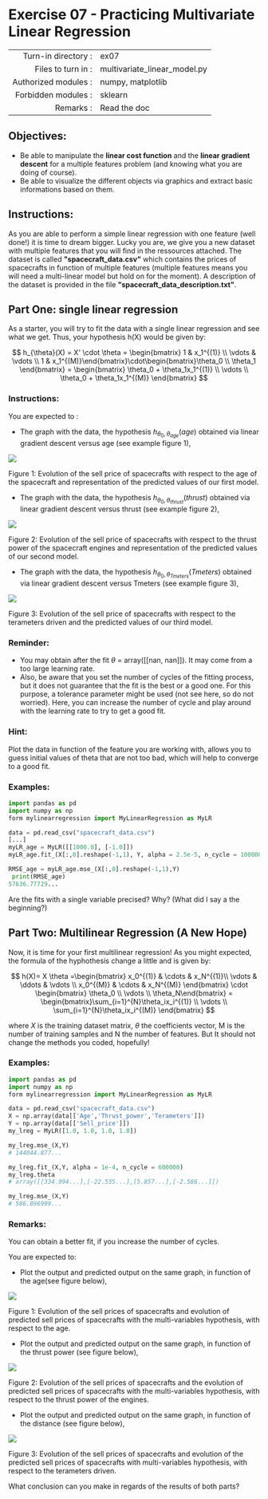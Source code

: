 # Exercise 07 - Practicing Multivariate Linear Regression

|                         |                    |
| -----------------------:| ------------------ |
|   Turn-in directory :   |  ex07              |
|   Files to turn in :    |  multivariate\_linear\_model.py  |
|   Authorized modules :  |  numpy, matplotlib |
|   Forbidden modules :   |  sklearn           |
|   Remarks :             |  Read the doc      |
## Objectives:

* Be able to manipulate the __linear cost function__ and the __linear gradient descent__ for a multiple features problem (and knowing what you are doing of course).
* Be able to visualize the different objects via graphics and extract basic informations based on them.


## Instructions:

As you are able to perform a simple linear regression with one feature (well done!) it is time to dream bigger.
Lucky you are, we give you a new dataset with multiple features that you will find in the ressources attached.
The dataset is called __"spacecraft_data.csv"__ which contains the prices of spacecrafts in function of multiple features (multiple features means you will need a multi-linear model but hold on for the moment). A description of the dataset is provided in the file __"spacecraft_data_description.txt"__.


## Part One: single linear regression

As a starter, you will try to fit the data with a single linear regression and see what we get. Thus, your hypothesis h(X) would be given by:

$$
h_{\theta}(X) = X' \cdot \theta = \begin{bmatrix} 1 & x_1^{(1)} \\ \vdots & \vdots \\ 1 & x_1^{(M)}\end{bmatrix}\cdot\begin{bmatrix}\theta_0 \\ \theta_1 \end{bmatrix} = \begin{bmatrix} \theta_0 + \theta_1x_1^{(1)} \\ \vdots \\ \theta_0 + \theta_1x_1^{(M)} \end{bmatrix}
$$

### Instructions:

You are expected to :
* The graph with the data, the hypothesis $h_{{\theta_0,\theta_{age}}}(age)$ obtained via linear gradient descent versus age (see example figure 1),

<img src="../assets/ex07_price_vs_age_part1.png" />

Figure 1: Evolution of the sell price of spacecrafts with respect to the age of the spacecraft and representation of the predicted values of our first model.

* The graph with the data, the hypothesis $h_{{\theta_0,\theta_{thrust}}}(thrust)$ obtained via linear gradient descent versus thrust (see example figure 2),

<img src="../assets/ex07_price_vs_thrust_part1.png" />

Figure 2: Evolution of the sell price of spacecrafts with respect to the thrust power of the spacecraft engines and representation of the predicted values of our second model.

* The graph with the data, the hypothesis $h_{{\theta_0,\theta_{Tmeters}}}(Tmeters)$ obtained via linear gradient descent versus Tmeters (see example figure 3),

<img src="../assets/ex07_price_vs_Tmeters_part1.png" />

Figure 3: Evolution of the sell price of spacecrafts with respect to the terameters driven and the predicted values of our third model.

### Reminder:

* You may obtain after the fit $\theta$ = array([[nan, nan]]). It may come from a too large learning rate.
* Also, be aware that you set the number of cycles of the fitting process, but it does not guarantee that the fit is the best or a good one. For this purpose, a tolerance parameter might be used (not see here, so do not worried).
Here, you can increase the number of cycle and play around with the learning rate to try to get a good fit.

### Hint:

Plot the data in function of the feature you are working with, allows you to guess initial values of theta that are not too bad, which will help to converge to a good fit.

### Examples:

```python
import pandas as pd
import numpy as np
form mylinearregression import MyLinearRegression as MyLR

data = pd.read_csv("spacecraft_data.csv")
[...]
myLR_age = MyLR([[1000.0], [-1.0]])
myLR_age.fit_(X[:,0].reshape(-1,1), Y, alpha = 2.5e-5, n_cycle = 100000)

RMSE_age = myLR_age.mse_(X[:,0].reshape(-1,1),Y)
 print(RMSE_age)
57636.77729...
```
Are the fits with a single variable precised? Why? (What did I say a the beginning?)

## Part Two: Multilinear Regression (A New Hope)

Now, it is time for your first multilinear regression!
As you might expected, the formula of the hyphothesis change a little and is given by:

$$
h(X)= X \theta
  =\begin{bmatrix} x_0^{(1)} & \cdots & x_N^{(1)}\\ \vdots & \ddots & \vdots \\ x_0^{(M)} & \cdots & x_N^{(M)}  \end{bmatrix} \cdot \begin{bmatrix} \theta_0 \\ \vdots \\ \theta_N\end{bmatrix}
  = \begin{bmatrix}\sum_{i=1}^{N}\theta_ix_i^{(1)} \\ \vdots \\ \sum_{i=1}^{N}\theta_ix_i^{(M)} \end{bmatrix}
$$

where $X$ is the training dataset matrix, $\theta$ the coefficients vector, M is the number of training samples and N the number of features.
But It should not change the methods you coded, hopefully!

### Examples:

```python
import pandas as pd
import numpy as np
form mylinearregression import MyLinearRegression as MyLR

data = pd.read_csv("spacecraft_data.csv")
X = np.array(data[['Age','Thrust_power','Terameters']])
Y = np.array(data[['Sell_price']])
my_lreg = MyLR([1.0, 1.0, 1.0, 1.0])

my_lreg.mse_(X,Y)
# 144044.877...

my_lreg.fit_(X,Y, alpha = 1e-4, n_cycle = 600000)
my_lreg.theta
# array([[334.994...],[-22.535...],[5.857...],[-2.586...]])

my_lreg.mse_(X,Y)
# 586.896999...
```

### Remarks:

You can obtain a better fit, if you increase the number of cycles.

You are expected to:
* Plot the output and predicted output on the same graph, in function of the age(see figure below),

<img src="../assets/ex07_price_vs_age_part2.png" />

Figure 1: Evolution of the sell prices of spacecrafts and evolution of predicted sell prices of spacecrafts with the multi-variables hypothesis, with respect to the age.

* Plot the output and predicted output on the same graph, in function of the thrust power (see figure below),

<img src="../assets/ex07_price_vs_thrust_part2.png" />

Figure 2: Evolution of the sell prices of spacecrafts and the evolution of predicted sell prices of spacecrafts with the multi-variables hypothesis, with respect to the thrust power of the engines.

* Plot the output and predicted output on the same graph, in function of the distance (see figure below),

<img src="../assets/ex07_price_vs_Tmeters_part2.png" />

Figure 3: Evolution of the sell prices of spacecrafts and evolution of the predicted sell prices of spacecrafts with multi-variables hypothesis, with respect to the terameters driven.

What conclusion can you make in regards of the results of both parts?